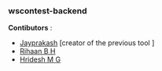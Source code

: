 ### wscontest-backend

**Contibutors** : 

- <a href="https://github.com/Jayprakash-SE/">Jayprakash</a> [creator of the previous tool ] 
- <a href="https://github.com/RihaanBH-1810">Rihaan B H</a> 
- <a href="https://github.com/HrideshMG">Hridesh M G</a> 
